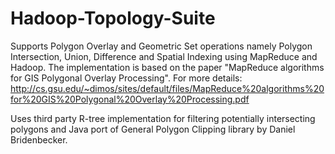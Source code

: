 Hadoop-Topology-Suite
=====================
Supports Polygon Overlay and Geometric Set operations namely Polygon Intersection, Union, Difference and Spatial Indexing 
using MapReduce and Hadoop. The implementation is based on the paper "MapReduce algorithms for GIS Polygonal Overlay 
Processing". For more details: http://cs.gsu.edu/~dimos/sites/default/files/MapReduce%20algorithms%20for%20GIS%20Polygonal%20Overlay%20Processing.pdf

Uses third party R-tree implementation for filtering potentially intersecting polygons and Java port of General Polygon Clipping library by Daniel Bridenbecker.   
